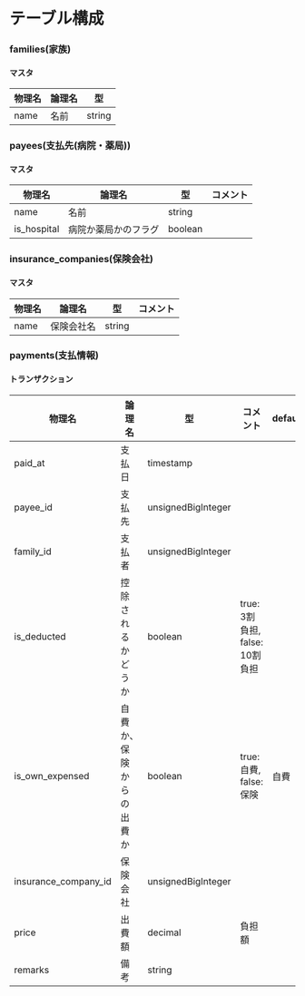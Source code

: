 # テーブル構成

### families(家族)

#### マスタ

|物理名|論理名|型|
|----|----|----|
|name|名前|string|

### payees(支払先(病院・薬局))

#### マスタ

|物理名|論理名|型|コメント|
|----|----|----|----|
|name|名前|string|
|is_hospital|病院か薬局かのフラグ|boolean|

### insurance_companies(保険会社)

#### マスタ

|物理名|論理名|型|コメント|
|----|----|----|----|
|name|保険会社名|string|

### payments(支払情報)

#### トランザクション

|物理名|論理名|型|コメント|default|
|----|----|----|----|----|
|paid_at|支払日|timestamp|
|payee_id|支払先|unsignedBigInteger|
|family_id|支払者|unsignedBigInteger|
|is_deducted|控除されるかどうか|boolean|true: 3割負担, false: 10割負担
|is_own_expensed|自費か、保険からの出費か|boolean|true: 自費, false: 保険|自費
|insurance_company_id|保険会社|unsignedBigInteger
|price|出費額|decimal|負担額
|remarks|備考|string
